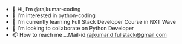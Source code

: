 - 👋 Hi, I’m @rajkumar-coding
- 👀 I’m interested in python-coding
- 🌱 I’m currently learning Full Stack Developer Course in NXT Wave
- 💞️ I’m looking to collaborate on Python Developer
- 📫 How to reach me ...Mail-id:rajkumar.d.fullstack@gmail.com

<!---
rajkumar-coding/rajkumar-coding is a ✨ special ✨ repository because its `README.md` (this file) appears on your GitHub profile.
You can click the Preview link to take a look at your changes.
--->
